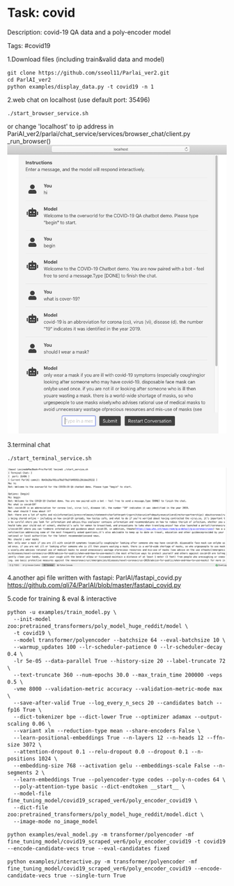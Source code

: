 Task: covid
==============
Description: covid-19 QA data and a poly-encoder model

Tags: #covid19

1.Download files (including train&valid data and model)
```
git clone https://github.com/sseol11/Parlai_ver2.git
cd ParlAI_ver2
python examples/display_data.py -t covid19 -n 1
```

2.web chat on localhost (use default port: 35496)
```
./start_browser_service.sh
```
or change 'localhost' to ip address in PariAI_ver2/parlai/chat_service/services/browser_chat/client.py _run_browser()
![example](https://github.com/qli74/ParlAI/blob/master/cov1.png)


3.terminal chat
```
./start_terminal_service.sh
```
![example](https://github.com/qli74/ParlAI/blob/master/cov2.png)


4.another api file written with fastapi: ParlAI/fastapi_covid.py\
https://github.com/qli74/ParlAI/blob/master/fastapi_covid.py

5.code for training & eval & interactive
```
python -u examples/train_model.py \
  --init-model zoo:pretrained_transformers/poly_model_huge_reddit/model \
  -t covid19 \
  --model transformer/polyencoder --batchsize 64 --eval-batchsize 10 \
  --warmup_updates 100 --lr-scheduler-patience 0 --lr-scheduler-decay 0.4 \
  -lr 5e-05 --data-parallel True --history-size 20 --label-truncate 72 \
  --text-truncate 360 --num-epochs 30.0 --max_train_time 200000 -veps 0.5 \
  -vme 8000 --validation-metric accuracy --validation-metric-mode max \
  --save-after-valid True --log_every_n_secs 20 --candidates batch --fp16 True \
  --dict-tokenizer bpe --dict-lower True --optimizer adamax --output-scaling 0.06 \
  --variant xlm --reduction-type mean --share-encoders False \
  --learn-positional-embeddings True --n-layers 12 --n-heads 12 --ffn-size 3072 \
  --attention-dropout 0.1 --relu-dropout 0.0 --dropout 0.1 --n-positions 1024 \
  --embedding-size 768 --activation gelu --embeddings-scale False --n-segments 2 \
  --learn-embeddings True --polyencoder-type codes --poly-n-codes 64 \
  --poly-attention-type basic --dict-endtoken __start__ \
  --model-file fine_tuning_model/covid19_scraped_ver6/poly_encoder_covid19 \
  --dict-file zoo:pretrained_transformers/poly_model_huge_reddit/model.dict \
  --image-mode no_image_model
```
```
python examples/eval_model.py -m transformer/polyencoder -mf fine_tuning_model/covid19_scraped_ver6/poly_encoder_covid19 -t covid19 --encode-candidate-vecs true --eval-candidates fixed  
```
```
python examples/interactive.py -m transformer/polyencoder -mf fine_tuning_model/covid19_scraped_ver6/poly_encoder_covid19 --encode-candidate-vecs true --single-turn True
```
